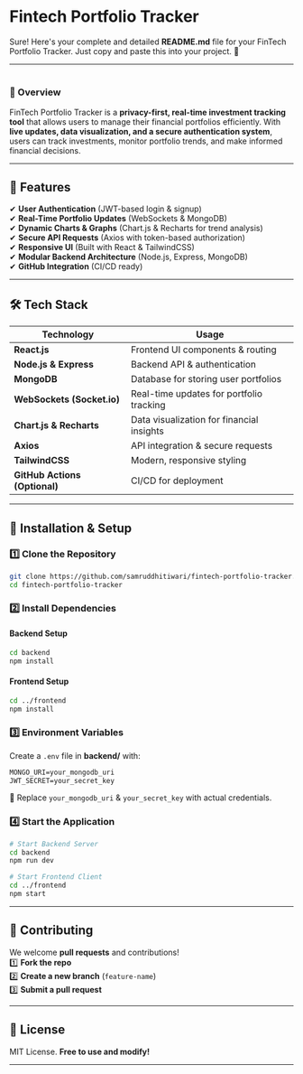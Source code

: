 # Fintech Portfolio Tracker
Sure! Here's your complete and detailed **README.md** file for your FinTech Portfolio Tracker. Just copy and paste this into your project. 🚀  

---
# 

### 🚀 Overview
FinTech Portfolio Tracker is a **privacy-first, real-time investment tracking tool** that allows users to manage their financial portfolios efficiently. With **live updates, data visualization, and a secure authentication system**, users can track investments, monitor portfolio trends, and make informed financial decisions.

---

## 🌟 **Features**
✔ **User Authentication** (JWT-based login & signup)  
✔ **Real-Time Portfolio Updates** (WebSockets & MongoDB)  
✔ **Dynamic Charts & Graphs** (Chart.js & Recharts for trend analysis)  
✔ **Secure API Requests** (Axios with token-based authorization)  
✔ **Responsive UI** (Built with React & TailwindCSS)  
✔ **Modular Backend Architecture** (Node.js, Express, MongoDB)  
✔ **GitHub Integration** (CI/CD ready)  

---

## 🛠 **Tech Stack**
| Technology  | Usage |
|------------|--------------------------------------------------|
| **React.js**  | Frontend UI components & routing |
| **Node.js & Express** | Backend API & authentication |
| **MongoDB** | Database for storing user portfolios |
| **WebSockets (Socket.io)** | Real-time updates for portfolio tracking |
| **Chart.js & Recharts** | Data visualization for financial insights |
| **Axios** | API integration & secure requests |
| **TailwindCSS** | Modern, responsive styling |
| **GitHub Actions (Optional)** | CI/CD for deployment |

---

## 🔧 **Installation & Setup**
### 1️⃣ Clone the Repository
```bash
git clone https://github.com/samruddhitiwari/fintech-portfolio-tracker.git
cd fintech-portfolio-tracker
```
### 2️⃣ Install Dependencies
#### **Backend Setup**
```bash
cd backend
npm install
```
#### **Frontend Setup**
```bash
cd ../frontend
npm install
```
### 3️⃣ Environment Variables
Create a `.env` file in **backend/** with:
```txt
MONGO_URI=your_mongodb_uri
JWT_SECRET=your_secret_key
```
🔹 Replace `your_mongodb_uri` & `your_secret_key` with actual credentials.

### 4️⃣ Start the Application
```bash
# Start Backend Server
cd backend
npm run dev

# Start Frontend Client
cd ../frontend
npm start
```


---

## 🤝 **Contributing**
We welcome **pull requests** and contributions!  
1️⃣ **Fork the repo**  
2️⃣ **Create a new branch** (`feature-name`)  
3️⃣ **Submit a pull request**  

---

## 📜 **License**
MIT License. **Free to use and modify!**  

---
